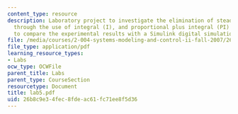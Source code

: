 ```yaml
---
content_type: resource
description: Laboratory project to investigate the elimination of steady-state error
  through the use of integral (I), and proportional plus integral (PI) control, and
  to compare the experimental results with a Simulink digital simulation.
file: /media/courses/2-004-systems-modeling-and-control-ii-fall-2007/26b8c9e34fec8fdeac61fc71ee8f5d36_lab5.pdf
file_type: application/pdf
learning_resource_types:
- Labs
ocw_type: OCWFile
parent_title: Labs
parent_type: CourseSection
resourcetype: Document
title: lab5.pdf
uid: 26b8c9e3-4fec-8fde-ac61-fc71ee8f5d36
---
```

